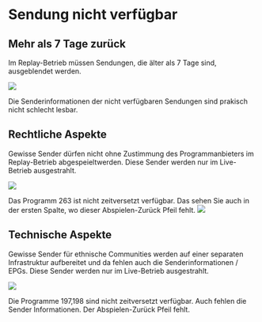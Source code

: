 # Sendung nicht verfügbar

## **Mehr als 7 Tage zurück**

Im Replay-Betrieb müssen Sendungen, die älter als 7 Tage sind, ausgeblendet werden.

![](https://manula.r.sizr.io/large/user/16317/img/tv-replay-guide-9.png)

Die Senderinformationen der nicht verfügbaren Sendungen sind prakisch nicht schlecht lesbar.

## **Rechtliche Aspekte**

Gewisse Sender dürfen nicht ohne Zustimmung des Programmanbieters im Replay-Betrieb abgespeieltwerden. Diese Sender werden nur im Live-Betrieb ausgestrahlt.

![](https://manula.r.sizr.io/large/user/16317/img/tv-replay-guide-6.png)

Das Programm 263 ist nicht zeitversetzt verfügbar. Das sehen Sie auch in der ersten Spalte, wo dieser Abspielen-Zurück Pfeil fehlt. ![](https://manula.r.sizr.io/large/user/16317/img/tv-replay-guide-7.png)

## **Technische Aspekte**

Gewisse Sender für ethnische Communities werden auf einer separaten Infrastruktur aufbereitet und da fehlen auch die Senderinformationen / EPGs. Diese Sender werden nur im Live-Betrieb ausgestrahlt.

![](https://manula.r.sizr.io/large/user/16317/img/tv-replay-guide-8.png)

Die Programme 197,198 sind nicht zeitversetzt verfügbar. Auch fehlen die Sender Informationen. Der Abspielen-Zurück Pfeil fehlt.

